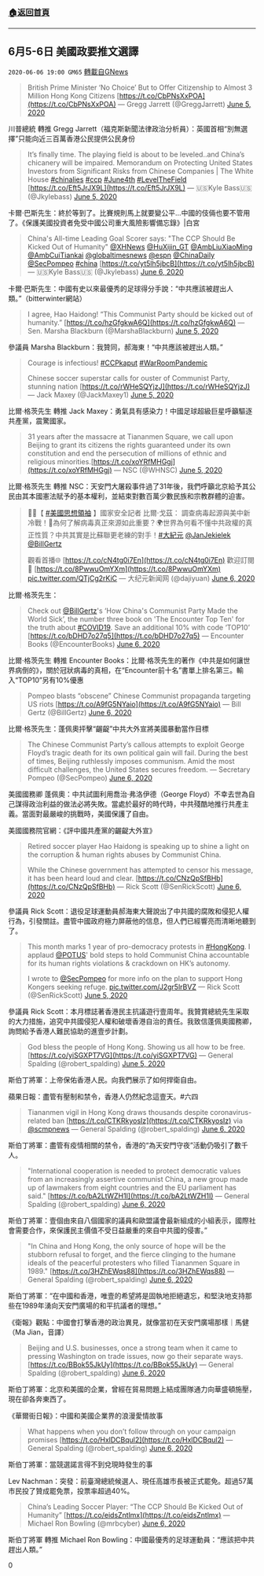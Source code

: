 ###  [:house:返回首頁](https://github.com/ourhimalayas/txt)
---

## 6月5-6日 美國政要推文選譯
`2020-06-06 19:00 GM65` [轉載自GNews](https://gnews.org/zh-hant/224944/)

> British Prime Minister ‘No Choice’ But to Offer Citizenship to Almost 3 Million Hong Kong Citizens [https://t.co/CbPNsXxPOA](https://t.co/CbPNsXxPOA)
> — Gregg Jarrett (@GreggJarrett) [June 5, 2020](https://twitter.com/GreggJarrett/status/1268891177811664896?ref_src=twsrc%5Etfw)

川普總統 轉推 Gregg Jarrett（福克斯新聞法律政治分析員）：英國首相“別無選擇”只能向近三百萬香港公民提供公民身份

> It’s finally time. The playing field is about to be leveled..and China’s chicanery will be impaired. Memorandum on Protecting United States Investors from Significant Risks from Chinese Companies | The White House [#chinalies](https://twitter.com/hashtag/chinalies?src=hash&amp;ref_src=twsrc%5Etfw) [#ccp](https://twitter.com/hashtag/ccp?src=hash&amp;ref_src=twsrc%5Etfw) [#June4th](https://twitter.com/hashtag/June4th?src=hash&amp;ref_src=twsrc%5Etfw) [#LevelTheField](https://twitter.com/hashtag/LevelTheField?src=hash&amp;ref_src=twsrc%5Etfw) [https://t.co/Eft5JrJX9L](https://t.co/Eft5JrJX9L)
> — 🇺🇸Kyle Bass🇺🇸 (@Jkylebass) [June 5, 2020](https://twitter.com/Jkylebass/status/1268742512447041537?ref_src=twsrc%5Etfw)

卡爾·巴斯先生：終於等到了。比賽規則馬上就要變公平…中國的伎倆也要不管用了。《保護美國投資者免受中國公司重大風險影響備忘錄》|白宮

> China's All-time Leading Goal Scorer says: "The CCP Should Be Kicked Out of Humanity"⁦ [@XHNews](https://twitter.com/XHNews?ref_src=twsrc%5Etfw)⁩ ⁦[@HuXijin\_GT](https://twitter.com/HuXijin_GT?ref_src=twsrc%5Etfw)⁩ ⁦[@AmbLiuXiaoMing](https://twitter.com/AmbLiuXiaoMing?ref_src=twsrc%5Etfw)⁩ ⁦[@AmbCuiTiankai](https://twitter.com/AmbCuiTiankai?ref_src=twsrc%5Etfw)⁩ ⁦[@globaltimesnews](https://twitter.com/globaltimesnews?ref_src=twsrc%5Etfw)⁩ ⁦[@espn](https://twitter.com/espn?ref_src=twsrc%5Etfw)⁩ ⁦[@ChinaDaily](https://twitter.com/ChinaDaily?ref_src=twsrc%5Etfw)⁩ ⁦[@SecPompeo](https://twitter.com/SecPompeo?ref_src=twsrc%5Etfw)⁩ [#china](https://twitter.com/hashtag/china?src=hash&amp;ref_src=twsrc%5Etfw) [https://t.co/yt5lh5jbcB](https://t.co/yt5lh5jbcB)
> — 🇺🇸Kyle Bass🇺🇸 (@Jkylebass) [June 6, 2020](https://twitter.com/Jkylebass/status/1269243095360692224?ref_src=twsrc%5Etfw)

卡爾·巴斯先生：中國有史以來最優秀的足球得分手說：“中共應該被趕出人類。”（bitterwinter網站）

> I agree, Hao Haidong! “This Communist Party should be kicked out of humanity.” [https://t.co/hzGfgkwA6Q](https://t.co/hzGfgkwA6Q)
> — Sen. Marsha Blackburn (@MarshaBlackburn) [June 5, 2020](https://twitter.com/MarshaBlackburn/status/1269048973953765381?ref_src=twsrc%5Etfw)

參議員 Marsha Blackburn：我贊同，郝海東！“中共應該被趕出人類。”

> Courage is infectious! [#CCPkaput](https://twitter.com/hashtag/CCPkaput?src=hash&amp;ref_src=twsrc%5Etfw) [#WarRoomPandemic](https://twitter.com/hashtag/WarRoomPandemic?src=hash&amp;ref_src=twsrc%5Etfw) 
> 
> Chinese soccer superstar calls for ouster of Communist Party, stunning nation [https://t.co/rWHeSQYjzJ](https://t.co/rWHeSQYjzJ)
> — Jack Maxey (@JackMaxey1) [June 5, 2020](https://twitter.com/JackMaxey1/status/1268976478072590338?ref_src=twsrc%5Etfw)

比爾·格茨先生 轉推 Jack Maxey：勇氣具有感染力！中國足球超級巨星呼籲驅逐共產黨，震驚國家。

> 31 years after the massacre at Tiananmen Square, we call upon Beijing to grant its citizens the rights guaranteed under its own constitution and end the persecution of millions of ethnic and religious minorities.[https://t.co/xoYRfMHGgj](https://t.co/xoYRfMHGgj)
> — NSC (@WHNSC) [June 5, 2020](https://twitter.com/WHNSC/status/1268908950046609408?ref_src=twsrc%5Etfw)

比爾·格茨先生 轉推 NSC：天安門大屠殺事件過了31年後，我們呼籲北京給予其公民由其本國憲法賦予的基本權利，並結束對數百萬少數民族和宗教群體的迫害。

> 🎥🔴【 [#美國思想領袖](https://twitter.com/hashtag/%E7%BE%8E%E5%9C%8B%E6%80%9D%E6%83%B3%E9%A0%98%E8%A2%96?src=hash&amp;ref_src=twsrc%5Etfw) 】國家安全記者 比爾·戈茲：
> 調查病毒起源與美中新冷戰！🦠為何了解病毒真正來源如此重要？🌍世界為何看不懂中共政權的真正性質？中共其實是比蘇聯更老練的對手！[#大紀元](https://twitter.com/hashtag/%E5%A4%A7%E7%B4%80%E5%85%83?src=hash&amp;ref_src=twsrc%5Etfw) [@JanJekielek](https://twitter.com/JanJekielek?ref_src=twsrc%5Etfw) [@BillGertz](https://twitter.com/BillGertz?ref_src=twsrc%5Etfw)
> 
> 觀看首播🌐 [https://t.co/cN4tg0i7En](https://t.co/cN4tg0i7En)
> 歡迎訂閱💐 [https://t.co/8PwwuOmYXm](https://t.co/8PwwuOmYXm) [pic.twitter.com/QTjCg2rKiC](https://t.co/QTjCg2rKiC)
> — 大纪元新闻网 (@dajiyuan) [June 6, 2020](https://twitter.com/dajiyuan/status/1269071510620250112?ref_src=twsrc%5Etfw)

比爾·格茨先生：

> Check out [@BillGertz](https://twitter.com/BillGertz?ref_src=twsrc%5Etfw)'s ‘How China's Communist Party Made the World Sick’, the number three book on 'The Encounter Top Ten' for the truth about [#COVID19](https://twitter.com/hashtag/COVID19?src=hash&amp;ref_src=twsrc%5Etfw). Save an additional 10% with code ‘TOP10’ [https://t.co/bDHD7o27q5](https://t.co/bDHD7o27q5)
> — Encounter Books (@EncounterBooks) [June 6, 2020](https://twitter.com/EncounterBooks/status/1269252953300447233?ref_src=twsrc%5Etfw)

比爾·格茨先生 轉推 Encounter Books：比爾·格茨先生的著作《中共是如何讓世界病倒的》，關於冠狀病毒的真相，在“Encounter前十名”書單上排名第三。輸入“TOP10”另有10%優惠

> Pompeo blasts “obscene” Chinese Communist propaganda targeting US riots [https://t.co/A9fG5NYaio](https://t.co/A9fG5NYaio)
> — Bill Gertz (@BillGertz) [June 6, 2020](https://twitter.com/BillGertz/status/1269335022307344384?ref_src=twsrc%5Etfw)

比爾·格茨先生：蓬佩奧抨擊“齷齪”中共大外宣將美國暴動當作目標

> The Chinese Communist Party’s callous attempts to exploit George Floyd’s tragic death for its own political gain will fail. During the best of times, Beijing ruthlessly imposes communism. Amid the most difficult challenges, the United States secures freedom.
> — Secretary Pompeo (@SecPompeo) [June 6, 2020](https://twitter.com/SecPompeo/status/1269267220141670413?ref_src=twsrc%5Etfw)

美國國務卿 蓬佩奧：中共試圖利用喬治·弗洛伊德（George Floyd）不幸去世為自己謀得政治利益的做法必將失敗。當處於最好的時代時，中共殘酷地推行共產主義。當面對最嚴峻的挑戰時，美國保護了自由。

美國國務院官網：《評中國共產黨的齷齪大外宣》

> Retired soccer player Hao Haidong is speaking up to shine a light on the corruption & human rights abuses by Communist China. 
> 
> While the Chinese government has attempted to censor his message, it has been heard loud and clear. [https://t.co/CNzQpSfBHb](https://t.co/CNzQpSfBHb)
> — Rick Scott (@SenRickScott) [June 6, 2020](https://twitter.com/SenRickScott/status/1269305273245749248?ref_src=twsrc%5Etfw)

參議員 Rick Scott：退役足球運動員郝海東大聲說出了中共國的腐敗和侵犯人權行為，引發關註。盡管中國政府極力屏蔽他的信息，但人們已經響亮而清晰地聽到了。

> This month marks 1 year of pro-democracy protests in [#HongKong](https://twitter.com/hashtag/HongKong?src=hash&amp;ref_src=twsrc%5Etfw). I applaud [@POTUS](https://twitter.com/POTUS?ref_src=twsrc%5Etfw)' bold steps to hold Communist China accountable for its human rights violations & crackdown on HK’s autonomy.
> 
> I wrote to [@SecPompeo](https://twitter.com/SecPompeo?ref_src=twsrc%5Etfw) for more info on the plan to support Hong Kongers seeking refuge. [pic.twitter.com/J2gr5lrBVZ](https://t.co/J2gr5lrBVZ)
> — Rick Scott (@SenRickScott) [June 5, 2020](https://twitter.com/SenRickScott/status/1268986262947586048?ref_src=twsrc%5Etfw)

參議員 Rick Scott：本月標誌著香港民主抗議遊行壹周年。我贊賞總統先生采取的大力措施，追究中共國侵犯人權和破壞香港自治的責任。我致信蓬佩奧國務卿，詢問給予香港人難民協助的進壹步計劃。

> God bless the people of Hong Kong. Showing us all how to be free. [https://t.co/yiSGXPT7VG](https://t.co/yiSGXPT7VG)
> — General Spalding (@robert\_spalding) [June 5, 2020](https://twitter.com/robert_spalding/status/1268852883132481538?ref_src=twsrc%5Etfw)

斯伯丁將軍：上帝保佑香港人民。向我們展示了如何捍衛自由。

蘋果日報：盡管有壓制和禁令，香港人仍然紀念這壹天。#六四

> Tiananmen vigil in Hong Kong draws thousands despite coronavirus-related ban [https://t.co/CTKRkyosIz](https://t.co/CTKRkyosIz) via [@scmpnews](https://twitter.com/SCMPNews?ref_src=twsrc%5Etfw)
> — General Spalding (@robert\_spalding) [June 6, 2020](https://twitter.com/robert_spalding/status/1269284495196332033?ref_src=twsrc%5Etfw)

斯伯丁將軍：盡管有疫情相關的禁令，香港的“為天安門守夜”活動仍吸引了數千人。

> "International cooperation is needed to protect democratic values from an increasingly assertive communist China, a new group made up of lawmakers from eight countries and the EU parliament has said." [https://t.co/bA2LtWZH1I](https://t.co/bA2LtWZH1I)
> — General Spalding (@robert\_spalding) [June 6, 2020](https://twitter.com/robert_spalding/status/1269240876812951562?ref_src=twsrc%5Etfw)

斯伯丁將軍：壹個由來自八個國家的議員和歐盟議會最新組成的小組表示，國際社會需要合作，來保護民主價值不受日益嚴重的來自中共國的侵害。”

> "In China and Hong Kong, the only source of hope will be the stubborn refusal to forget, and the fierce clinging to the humane ideals of the peacerful protesters who filled Tiananmen Square in 1989." [https://t.co/3HZhEWqs88](https://t.co/3HZhEWqs88)
> — General Spalding (@robert\_spalding) [June 6, 2020](https://twitter.com/robert_spalding/status/1269240638060531713?ref_src=twsrc%5Etfw)

斯伯丁將軍：“在中國和香港，唯壹的希望將是固執地拒絕遺忘，和堅決地支持那些在1989年湧向天安門廣場的和平抗議者的理想。”

《衛報》觀點：中國會打擊香港的政治異見，就像當初在天安門廣場那樣｜馬健（Ma Jian，音譯）

> Beijing and U.S. businesses, once a strong team when it came to pressing Washington on trade issues, now go their separate ways. [https://t.co/BBok55JkUy](https://t.co/BBok55JkUy)
> — General Spalding (@robert\_spalding) [June 6, 2020](https://twitter.com/robert_spalding/status/1269227376367599616?ref_src=twsrc%5Etfw)

斯伯丁將軍：北京和美國的企業，曾經在貿易問題上結成團隊通力向華盛頓施壓，現在卻各奔東西了。

《華爾街日報》：中國和美國企業界的浪漫愛情故事

> What happens when you don’t follow through on your campaign promises [https://t.co/HxlDCBqul2](https://t.co/HxlDCBqul2)
> — General Spalding (@robert\_spalding) [June 6, 2020](https://twitter.com/robert_spalding/status/1269211275940298752?ref_src=twsrc%5Etfw)

斯伯丁將軍：當競選諾言得不到兌現時發生的事

Lev Nachman：突發：前臺灣總統候選人、現任高雄市長被正式罷免。超過57萬市民投了贊成罷免票，投票率超過40%。

> China’s Leading Soccer Player: “The CCP Should Be Kicked Out of Humanity” [https://t.co/eidsZntlmx](https://t.co/eidsZntlmx)
> — Michael Ron Bowling (@mrbcyber) [June 6, 2020](https://twitter.com/mrbcyber/status/1269104166426697732?ref_src=twsrc%5Etfw)

斯伯丁將軍 轉推 Michael Ron Bowling：中國最優秀的足球運動員：“應該把中共趕出人類。”

0
